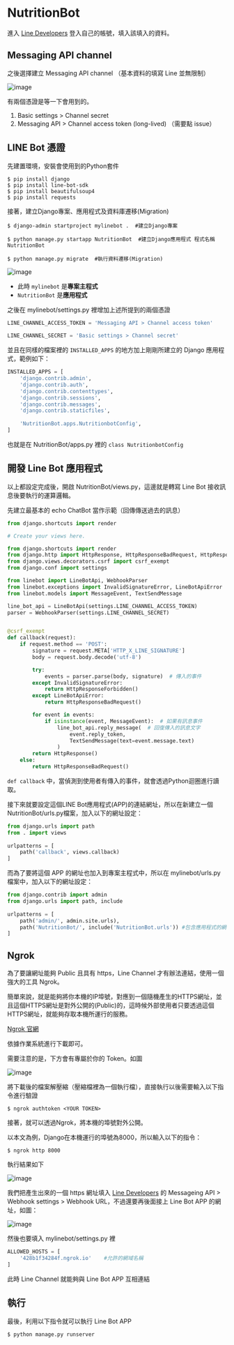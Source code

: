 # NutritionBot

進入 [Line Developers](https://developers.line.biz/zh-hant/) 登入自己的帳號，填入該填入的資料。

## Messaging API channel

之後選擇建立 Messaging API channel （基本資料的填寫 Line 並無限制）

![image](https://user-images.githubusercontent.com/85750836/129725874-850305b7-4e16-4781-8610-81fb8af0fc8b.png)

有兩個憑證是等一下會用到的。

1. Basic settings > Channel secret 
2. Messaging API > Channel access token (long-lived) （需要點 issue）

## LINE Bot 憑證

先建置環境，安裝會使用到的Python套件

```
$ pip install django
$ pip install line-bot-sdk
$ pip install beautifulsoup4
$ pip install requests
```

接著，建立Django專案、應用程式及資料庫遷移(Migration)

```
$ django-admin startproject mylinebot .  #建立Django專案
 
$ python manage.py startapp NutritionBot  #建立Django應用程式 程式名稱 NutritionBot
 
$ python manage.py migrate  #執行資料遷移(Migration)
```

![image](https://user-images.githubusercontent.com/85750836/129728360-9bd0637a-1d6f-4469-b00b-7f9f247281ae.png)
+ 此時 `mylinebot` 是**專案主程式**
+ `NutritionBot` 是**應用程式**

之後在 mylinebot/settings.py 裡增加上述所提到的兩個憑證

```python
LINE_CHANNEL_ACCESS_TOKEN = 'Messaging API > Channel access token'
 
LINE_CHANNEL_SECRET = 'Basic settings > Channel secret'
```

並且在同樣的檔案裡的 `INSTALLED_APPS` 的地方加上剛剛所建立的 Django 應用程式，範例如下：
```python
INSTALLED_APPS = [
    'django.contrib.admin',
    'django.contrib.auth',
    'django.contrib.contenttypes',
    'django.contrib.sessions',
    'django.contrib.messages',
    'django.contrib.staticfiles',
    
    'NutritionBot.apps.NutritionbotConfig',
]
```
也就是在 NutritionBot/apps.py 裡的 `class NutritionbotConfig`

## 開發 Line Bot 應用程式

以上都設定完成後，開啟 NutritionBot/views.py，這邊就是轉寫 Line Bot 接收訊息後要執行的運算邏輯。

先建立最基本的 echo ChatBot 當作示範（回傳傳送過去的訊息）
```python
from django.shortcuts import render

# Create your views here.

from django.shortcuts import render
from django.http import HttpResponse, HttpResponseBadRequest, HttpResponseForbidden
from django.views.decorators.csrf import csrf_exempt
from django.conf import settings

from linebot import LineBotApi, WebhookParser
from linebot.exceptions import InvalidSignatureError, LineBotApiError
from linebot.models import MessageEvent, TextSendMessage

line_bot_api = LineBotApi(settings.LINE_CHANNEL_ACCESS_TOKEN)
parser = WebhookParser(settings.LINE_CHANNEL_SECRET)


@csrf_exempt
def callback(request):
    if request.method == 'POST':
        signature = request.META['HTTP_X_LINE_SIGNATURE']
        body = request.body.decode('utf-8')

        try:
            events = parser.parse(body, signature)  # 傳入的事件
        except InvalidSignatureError:
            return HttpResponseForbidden()
        except LineBotApiError:
            return HttpResponseBadRequest()

        for event in events:
            if isinstance(event, MessageEvent):  # 如果有訊息事件
                line_bot_api.reply_message(  # 回復傳入的訊息文字
                    event.reply_token,
                    TextSendMessage(text=event.message.text)
                )
        return HttpResponse()
    else:
        return HttpResponseBadRequest()
```

`def callback` 中，當偵測到使用者有傳入的事件，就會透過Python迴圈進行讀取。

接下來就要設定這個LINE Bot應用程式(APP)的連結網址，所以在新建立一個 NutritionBot/urls.py檔案，加入以下的網址設定：
```python
from django.urls import path
from . import views
 
urlpatterns = [
    path('callback', views.callback)
]
```

而為了要將這個 APP 的網址也加入到專案主程式中，所以在 mylinebot/urls.py 檔案中，加入以下的網址設定：
```python
from django.contrib import admin
from django.urls import path, include
 
urlpatterns = [
    path('admin/', admin.site.urls),
    path('NutritionBot/', include('NutritionBot.urls')) #包含應用程式的網址
]
```

## Ngrok

為了要讓網址能夠 Public 且具有 https，Line Channel 才有辦法連結，使用一個強大的工具 Ngrok。

簡單來說，就是能夠將你本機的IP埠號，對應到一個隨機產生的HTTPS網址，並且這個HTTPS網址是對外公開的(Public)的，這時候外部使用者只要透過這個HTTPS網址，就能夠存取本機所運行的服務。

[Ngrok 官網](https://ngrok.com/)

依據作業系統進行下載即可。

需要注意的是，下方會有專屬於你的 Token。如圖

![image](https://user-images.githubusercontent.com/85750836/129735792-12f9cb22-8731-4394-9fcd-112dbb5a5aaa.png)

將下載後的檔案解壓縮（壓縮檔裡為一個執行檔），直接執行以後需要輸入以下指令進行驗證

```
$ ngrok authtoken <YOUR TOKEN>
```

接著，就可以透過Ngrok，將本機的埠號對外公開。

以本文為例，Django在本機運行的埠號為8000，所以輸入以下的指令：
```
$ ngrok http 8000
```

執行結果如下

![image](https://user-images.githubusercontent.com/85750836/129736937-9a5b6810-cf52-441c-be96-e05b47d7acf6.png)

我們把產生出來的一個 https 網址填入 [Line Developers](https://developers.line.biz/zh-hant/) 的 Messageing API > Webhook settings > Webhook URL，不過還要再後面接上 Line Bot APP 的網址，如圖：

![image](https://user-images.githubusercontent.com/85750836/129738652-d6cd1b8c-7252-4249-ae83-58847a822d6b.png)

然後也要填入 mylinebot/settings.py 裡

```python
ALLOWED_HOSTS = [
    '428b1f34284f.ngrok.io'    #允許的網域名稱
]
```

此時 Line Channel 就能夠與 Line Bot APP 互相連結

## 執行

最後，利用以下指令就可以執行 Line Bot APP

```
$ python manage.py runserver
```
